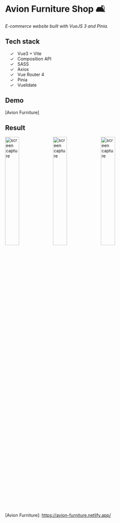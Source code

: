 # Avion Furniture Shop 🛋️

_E-commerce website built with VueJS 3 and Pinia._ <br>

## Tech stack

&nbsp;&nbsp;&nbsp;&nbsp;&check;&nbsp;&nbsp; Vue3 + Vite<br>
&nbsp;&nbsp;&nbsp;&nbsp;&check;&nbsp;&nbsp; Composition API<br>
&nbsp;&nbsp;&nbsp;&nbsp;&check;&nbsp;&nbsp; SASS<br>
&nbsp;&nbsp;&nbsp;&nbsp;&check;&nbsp;&nbsp; Axios<br>
&nbsp;&nbsp;&nbsp;&nbsp;&check;&nbsp;&nbsp; Vue Router 4<br>
&nbsp;&nbsp;&nbsp;&nbsp;&check;&nbsp;&nbsp; Pinia<br>
&nbsp;&nbsp;&nbsp;&nbsp;&check;&nbsp;&nbsp; Vuelidate<br>

## Demo

[Avion Furniture]

## Result

<img width="30%" alt="screen capture" src="../main/src/assets/img/captureweb1.jpeg">
<img width="30%" alt="screen capture" src="../main/src/assets/img/captureweb3.jpeg">
<img width="30%" alt="screen capture" src="../main/src/assets/img/captureweb4.jpeg">

<br><br>
[Avion Furniture]: https://avion-furniture.netlify.app/
